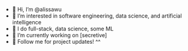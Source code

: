 - 👋 Hi, I’m @alissawu
- 👀 I’m interested in software engineering, data science, and artificial intelligence
- 🫧 I do full-stack, data science, some ML
- 🌱 I’m currently working on [secretive]
- 💞️ Follow me for project updates! ^^
  

<!---
alissawu/alissawu is a ✨ special ✨ repository because its `README.md` (this file) appears on your GitHub profile.
You can click the Preview link to take a look at your changes.
--->
